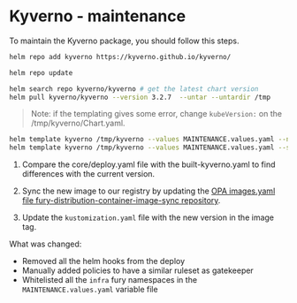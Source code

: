 # Kyverno - maintenance

To maintain the Kyverno package, you should follow this steps.

```bash
helm repo add kyverno https://kyverno.github.io/kyverno/

helm repo update

helm search repo kyverno/kyverno # get the latest chart version
helm pull kyverno/kyverno --version 3.2.7  --untar --untardir /tmp
```

> Note: if the templating gives some error, change `kubeVersion:`  on the /tmp/kyverno/Chart.yaml.

```bash
helm template kyverno /tmp/kyverno --values MAINTENANCE.values.yaml --namespace kyverno > built-kyverno.yaml
helm template kyverno /tmp/kyverno --values MAINTENANCE.values.yaml --set crds.install=true --namespace kyverno | yq 'select(.kind == "CustomResourceDefinition")' > crds.yaml
```

1. Compare the core/deploy.yaml file with the built-kyverno.yaml to find differences with the current version.

2. Sync the new image to our registry by updating the [OPA images.yaml file fury-distribution-container-image-sync repository](https://github.com/sighupio/fury-distribution-container-image-sync/blob/main/modules/opa/images.yml).

3. Update the `kustomization.yaml` file with the new version in the image tag.

What was changed:
- Removed all the helm hooks from the deploy
- Manually added policies to have a similar ruleset as gatekeeper
- Whitelisted all the `infra` fury namespaces in the `MAINTENANCE.values.yaml` variable file